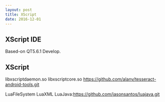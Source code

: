 ```yaml
---
layout: post
title: XScript
date: 2016-12-01
---
```


## XScript IDE
Based-on QT5.6.1 Develop.

## XScript

libxscriptdaemon.so
libxscriptcore.so
https://github.com/alanv/tesseract-android-tools.git

LuaFileSystem
LuaXML
LuaJava:https://github.com/jasonsantos/luajava.git